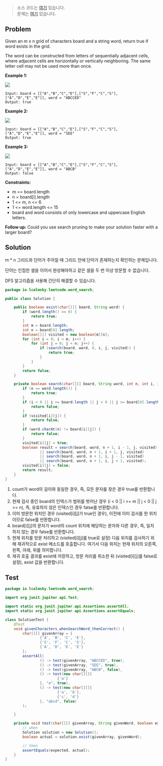 > 소스 코드는 [여기](https://github.com/lcalmsky/leetcode/blob/master/src/main/java/io/lcalmsky/leetcode/find_all_duplicates_in_an_array/Solution.java) 있습니다.  
> 문제는 [여기](https://leetcode.com/problems/find-all-duplicates-in-an-array/) 있습니다.

## Problem

Given an m x n grid of characters board and a string word, return true if word exists in the grid.

The word can be constructed from letters of sequentially adjacent cells, where adjacent cells are horizontally or vertically neighboring. The same letter cell may not be used more than once.

**Example 1:**

![](https://assets.leetcode.com/uploads/2020/11/04/word2.jpg)

```text
Input: board = [["A","B","C","E"],["S","F","C","S"],["A","D","E","E"]], word = "ABCCED"
Output: true
```

**Example 2:**

![](https://assets.leetcode.com/uploads/2020/11/04/word-1.jpg)

```text
Input: board = [["A","B","C","E"],["S","F","C","S"],["A","D","E","E"]], word = "SEE"
Output: true
```

**Example 3:**

![](https://assets.leetcode.com/uploads/2020/10/15/word3.jpg)

```text
Input: board = [["A","B","C","E"],["S","F","C","S"],["A","D","E","E"]], word = "ABCB"
Output: false
```

**Constraints:**

* m == board.length
* n = board[i].length
* 1 <= m, n <= 6
* 1 <= word.length <= 15
* board and word consists of only lowercase and uppercase English letters.

**Follow up:** Could you use search pruning to make your solution faster with a larger board?

## Solution

m * n 그리드와 단어가 주어질 때 그리드 안에 단어가 존재하는지 확인하는 문제입니다.

단어는 인접한 셀을 이어서 완성해야하고 같은 셀을 두 번 이상 방문할 수 없습니다.

DFS 알고리즘을 사용해 간단히 해결할 수 있습니다.

```java
package io.lcalmsky.leetcode.word_search;

public class Solution {

    public boolean exist(char[][] board, String word) {
        if (word.length() == 0) {
            return true;
        }
        int m = board.length;
        int n = board[0].length;
        boolean[][] visited = new boolean[m][n];
        for (int i = 0; i < m; i++) {
            for (int j = 0; j < n; j++) {
                if (search(board, word, 0, i, j, visited)) {
                    return true;
                }
            }
        }
        return false;
    }

    private boolean search(char[][] board, String word, int n, int i, int j, boolean[][] visited) {
        if (n == word.length()) {
            return true;
        }
        if (i < 0 || i >= board.length || j < 0 || j >= board[0].length) {
            return false;
        }
        if (visited[i][j]) {
            return false;
        }
        if (word.charAt(n) != board[i][j]) {
            return false;
        }
        visited[i][j] = true;
        boolean result = search(board, word, n + 1, i - 1, j, visited)
                || search(board, word, n + 1, i + 1, j, visited)
                || search(board, word, n + 1, i, j - 1, visited)
                || search(board, word, n + 1, i, j + 1, visited);
        visited[i][j] = false;
        return result;
    }
}
```

1. count가 word의 길이와 동일한 경우, 즉, 모든 문자를 찾은 경우 true를 반환합니다.
1. 현재 검사 중인 board의 인덱스가 범위를 벗어난 경우 (i < 0 || i >= m || j < 0 || j >= n), 즉, 유효하지 않은 인덱스인 경우 false를 반환합니다.
1. 이미 방문한 위치인 경우 (visited[i][j]가 true인 경우), 이전에 이미 검사를 한 위치이므로 false를 반환합니다.
1. board[i][j]의 문자가 word의 count 위치에 해당하는 문자와 다른 경우, 즉, 일치하지 않는 경우 false를 반환합니다.
1. 현재 위치를 방문 처리하고 (visited[i][j]를 true로 설정) 다음 위치를 검사하기 위해 재귀적으로 exist 메소드를 호출합니다. 여기서 다음 위치는 현재 위치의 오른쪽, 왼쪽, 아래, 위를 의미합니다.
1. 재귀 호출 결과를 exist에 저장하고, 방문 처리를 취소한 뒤 (visited[i][j]를 false로 설정), exist 값을 반환합니다.

## Test

```java
package io.lcalmsky.leetcode.word_search;

import org.junit.jupiter.api.Test;

import static org.junit.jupiter.api.Assertions.assertAll;
import static org.junit.jupiter.api.Assertions.assertEquals;

class SolutionTest {
    @Test
    void givenCharacters_whenSearchWord_thenCorrect() {
        char[][] givenArray = {
                {'A', 'B', 'C', 'E'},
                {'S', 'F', 'C', 'S'},
                {'A', 'D', 'E', 'E'}
        };
        assertAll(
                () -> test(givenArray, "ABCCED", true),
                () -> test(givenArray, "SEE", true),
                () -> test(givenArray, "ABCB", false),
                () -> test(new char[][]{
                        {'a'}
                }, "a", true),
                () -> test(new char[][]{
                        {'a', 'b'},
                        {'c', 'd'}
                }, "abcd", false)
        );

    }

    private void test(char[][] givenArray, String givenWord, boolean expected) {
        // when
        Solution solution = new Solution();
        boolean actual = solution.exist(givenArray, givenWord);

        // then
        assertEquals(expected, actual);
    }
}
```